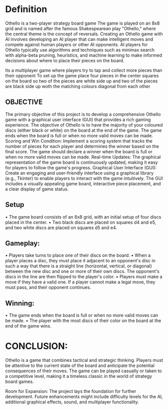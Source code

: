 # Definition
Othello is a two-player strategy board game The game is played on an 8x8 grid and is named after the famous Shakespearean play "Othello," where the central theme is the concept of reversals. Creating an Othello game with AI involves developing an AI player that can make intelligent moves and compete against human players or other AI opponents.  AI players for Othello typically use algorithms and techniques such as minimax search with alpha-beta pruning, heuristics, and machine learning to make informed decisions about where to place their pieces on the board.

Its a multiplayer game where players try to tap and collect more pieces than their opponent
To set up the game place four pieces in the center squares on the board so two of the pieces are white side up and two of the pieces are black side up woth the matching colours diagonal from each other

## OBJECTIVE
The primary objective of this project is to develop a comprehensive Othello game with a graphical user interface (GUI) that provides a rich gaming experience. 
The objective of Othello is to have the majority of your coloured discs (either black or white) on the board at the end of the game. The game ends when the board is full or when no more valid moves can be made.
Scoring and Win Condition: Implement a scoring system that tracks the number of pieces for each player and determines the winner based on the final score. The game should declare a winner when the board is full or when no more valid moves can be made.
Real-time Updates: The graphical representation of the game board is continuously updated, making it easy for players to follow the game's progress.
Graphical User Interface (GUI): Create an engaging and user-friendly interface using a graphical library (e.g., Tkinter) to enable players to interact with the game intuitively. The GUI includes a visually appealing game board, interactive piece placement, and a clear display of game status.

## Setup
•	The game board consists of an 8x8 grid, with an initial setup of four discs placed in the center.
•	Two black discs are placed on squares d4 and e5, and two white discs are placed on squares d5 and e4.
## Gameplay:
•	Players take turns to place one of their discs on the board.
•	When a player places a disc, they must place it adjacent to an opponent's disc in such a way that there is a straight line (horizontal, vertical, or diagonal) between the new disc and one or more of their own discs. The opponent's discs in the line are then flipped to the player's color.
•	Players must make a move if they have a valid one. If a player cannot make a legal move, they must pass, and their opponent continues.
## Winning:
•	The game ends when the board is full or when no more valid moves can be made.
•	The player with the most discs of their color on the board at the end of the game wins.


# CONCLUSION:
Othello is a game that combines tactical and strategic thinking. Players must be attentive to the current state of the board and anticipate the potential consequences of their moves. The game can be played casually or taken to a competitive level, making it a timeless classic in the world of strategy board games.

Room for Expansion: The project lays the foundation for further development. Future enhancements might include difficulty levels for the AI, additional graphical effects, sound, and multiplayer functionality.


